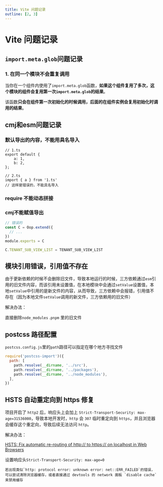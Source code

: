 ```yaml
---
title: Vite 问题记录
outline: [2, 3]
---
```


# Vite 问题记录

## `import.meta.glob`问题记录

### 1. 在同一个模块不会重复调用

当你在一个组件内使用了`import.meta.glob`函数，**如果这个组件复用了多次，这个模块的组件会复用第一次`import.meta.glob`的结果**。

该函数**只会在组件第一次初始化的时候调用，后面的在组件实例会复用初始化时调用的结果**。

## cmj和esm问题记录

### 默认导出的内容，不能用具名导入

```
// 1.ts
export default {
    a: 1,
    b: 2,
};

// 2.ts
import { a } from '1.ts'
// 这样是错误的，不能具名导入
```

### require 不能动态拼接

### cmj不能赋值导出

```ts
// 错误的
const C = Oop.extend({
  // ...
})
module.exports = C

C.TENANT_SUB_VIEW_LIST = TENANT_SUB_VIEW_LIST
```
## 模块引用错误，引用值不存在

由于更新依赖的时候不会删除旧文件，导致本地运行的时候，三方依赖通过`esm`引用的旧文件内容，而该引用未设置值，在本地模块中会通过`setValue`设置值，本地`setValue`中引用的是新文件的内容，从而导致，三方依赖中会报错，引用值不存在（因为本地文件`setValue`调用的新文件，三方依赖用的旧文件）

解决办法：

直接删除`node_modules` .`pnpm` 里的旧文件

## postcss 路径配置

`postcss.config.js`里的`path`路径可以指定在哪个地方寻找文件

```js
require('postcss-import')({
  path: [
    path.resolve(__dirname, '../src'),
    path.resolve(__dirname, '../packages'),
    path.resolve(__dirname, '../node_modules'),
  ],
})
```

## HSTS 自动重定向到 https 修复

项目开启了 `http2` 后，响应头上会加上 `Strict-Transport-Security: max-age=31536000`，导致本地开发时，`http` 会 `307` 临时重定向到 `https`，并且浏览器会缓存这个重定向，导致后续无法访问 `http`。

解决办法：

[HSTS: Fix automatic re-routing of http:// to https:// on localhost in Web Browsers](https://weblog.west-wind.com/posts/2022/Oct/24/Fix-automatic-rerouting-of-http-to-https-on-localhost-in-Web-Browsers)

设置响应头`Strict-Transport-Security: max-age=0`

```info
若出现类似`http: protocol error: unknown error: net::ERR_FAILED`的错误，可以尝试清除浏览器缓存，或者直接通过 devtools 的 network 面板 `disable cache` 来禁用缓存
```
